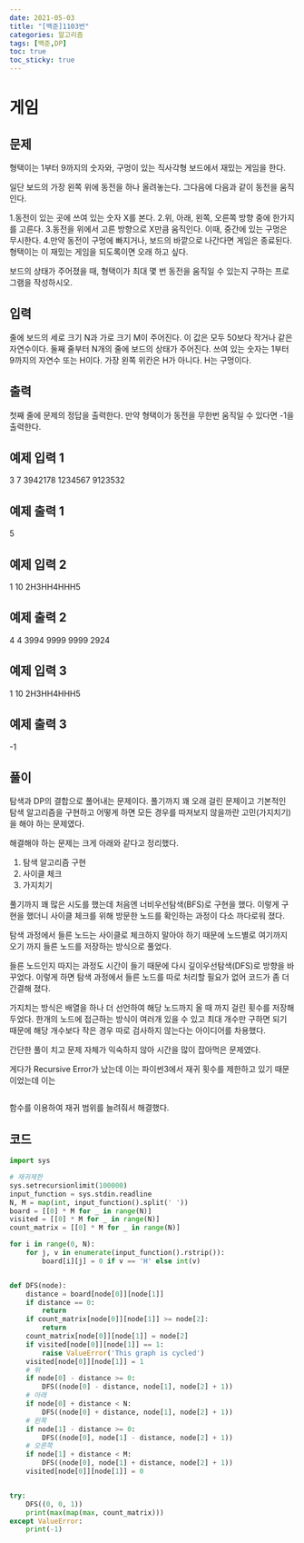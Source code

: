 ```yaml
---
date: 2021-05-03
title: "[백준]1103번"
categories: 알고리즘
tags: [백준,DP]
toc: true
toc_sticky: true 
---
```

# 게임

문제
---
형택이는 1부터 9까지의 숫자와, 구멍이 있는 직사각형 보드에서 재밌는 게임을 한다.

일단 보드의 가장 왼쪽 위에 동전을 하나 올려놓는다. 그다음에 다음과 같이 동전을 움직인다.

  1.동전이 있는 곳에 쓰여 있는 숫자 X를 본다.
  2.위, 아래, 왼쪽, 오른쪽 방향 중에 한가지를 고른다.
  3.동전을 위에서 고른 방향으로 X만큼 움직인다. 이때, 중간에 있는 구멍은 무시한다.
  4.만약 동전이 구멍에 빠지거나, 보드의 바깥으로 나간다면 게임은 종료된다. 형택이는 이 재밌는 게임을 되도록이면 오래 하고 싶다.

보드의 상태가 주어졌을 때, 형택이가 최대 몇 번 동전을 움직일 수 있는지 구하는 프로그램을 작성하시오.

입력
---
줄에 보드의 세로 크기 N과 가로 크기 M이 주어진다. 이 값은 모두 50보다 작거나 같은 자연수이다. 둘째 줄부터 N개의 줄에 보드의 상태가 주어진다. 쓰여 있는 숫자는 1부터 9까지의 자연수 또는 H이다. 가장 왼쪽 위칸은 H가 아니다. H는 구멍이다.

출력
---
첫째 줄에 문제의 정답을 출력한다. 만약 형택이가 동전을 무한번 움직일 수 있다면 -1을 출력한다.


예제 입력 1
---
3 7
3942178
1234567
9123532

예제 출력 1
---
5

예제 입력 2
---
1 10
2H3HH4HHH5

예제 출력 2
---
4 4
3994
9999
9999
2924

예제 입력 3
---
1 10
2H3HH4HHH5

예제 출력 3
---
-1


풀이
---
탐색과 DP의 결합으로 풀어내는 문제이다. 풀기까지 꽤 오래 걸린 문제이고 기본적인 탐색 알고리즘을 구현하고 어떻게 하면 모든 경우를 따져보지 않을까란 고민(가지치기)을 해야 하는 문제였다.

해결해야 하는 문제는 크게 아래와 같다고 정리했다.

  1. 탐색 알고리즘 구현
  2. 사이클 체크
  3. 가지치기

풀기까지 꽤 많은 시도를 했는데 처음엔 너비우선탐색(BFS)로 구현을 했다. 이렇게 구현을 했더니 사이클 체크를 위해 방문한 노드를 확인하는 과정이 다소 까다로워 졌다. 

탐색 과정에서 들른 노드는 사이클로 체크하지 말아야 하기 때문에 노드별로 여기까지 오기 까지 들른 노드를 저장하는 방식으로 풀었다.

들른 노드인지 따지는 과정도 시간이 들기 때문에 다시 깊이우선탐색(DFS)로 방향을 바꾸었다. 이렇게 하면 탐색 과정에서 들른 노드를 따로 처리할 필요가 없어 코드가 좀 더 간결해 졌다.

가지치는 방식은 배열을 하나 더 선언하여 해당 노드까지 올 때  까지 걸린 횟수를 저장해 두었다. 한개의 노드에 접근하는 방식이 여러개 있을 수 있고 최대 개수만 구하면 되기 때문에 해당 개수보다 작은 경우 따로 검사하지 않는다는 아이디어를 차용했다.

간단한 풀이 치고 문제 자체가 익숙하지 않아 시간을 많이 잡아먹은 문제였다.

게다가 Recursive Error가 났는데 이는 파이썬3에서 재귀 횟수를 제한하고 있기 때문이었는데 이는 
~~~python sys.setrecursionlimit
~~~
함수를 이용하여 재귀 범위를 늘려줘서 해결했다.

코드
---
~~~python
import sys

# 재귀제한
sys.setrecursionlimit(100000)
input_function = sys.stdin.readline
N, M = map(int, input_function().split(' '))
board = [[0] * M for _ in range(N)]
visited = [[0] * M for _ in range(N)]
count_matrix = [[0] * M for _ in range(N)]

for i in range(0, N):
    for j, v in enumerate(input_function().rstrip()):
        board[i][j] = 0 if v == 'H' else int(v)


def DFS(node):
    distance = board[node[0]][node[1]]
    if distance == 0:
        return
    if count_matrix[node[0]][node[1]] >= node[2]:
        return
    count_matrix[node[0]][node[1]] = node[2]
    if visited[node[0]][node[1]] == 1:
        raise ValueError('This graph is cycled')
    visited[node[0]][node[1]] = 1
    # 위
    if node[0] - distance >= 0:
        DFS((node[0] - distance, node[1], node[2] + 1))
    # 아래
    if node[0] + distance < N:
        DFS((node[0] + distance, node[1], node[2] + 1))
    # 왼쪽
    if node[1] - distance >= 0:
        DFS((node[0], node[1] - distance, node[2] + 1))
    # 오른쪽
    if node[1] + distance < M:
        DFS((node[0], node[1] + distance, node[2] + 1))
    visited[node[0]][node[1]] = 0


try:
    DFS((0, 0, 1))
    print(max(map(max, count_matrix)))
except ValueError:
    print(-1)
~~~
